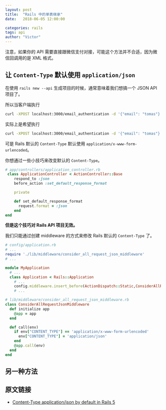 ```yaml
---
layout: post
title:  "Rails 中的单表继承"
date:   2018-06-05 12:00:00

categories: rails
tags: api
author: "Victor"
---
```


注意，如果你的 API 需要直接跟微信支付对接，可能这个方法并不合适，因为微信回调用的是 XML 格式。

## 让 `Content-Type` 默认使用 `application/json`

在使用 `rails new --api` 生成项目的时候，通常意味着我们想搞一个 JSON API 项目了。

所以当客户端执行

```bash
curl -XPOST localhost:3000/email_authentication -d '{"email": "tomas"}'
```

实际上是希望执行

```bash
curl -XPOST localhost:3000/email_authentication -d '{"email": "tomas"}' -H 'Content-Type: application/json'
```

可是 Rails 默认的 `Content-Type` 默认使用  `application/x-www-form-urlencoded`。

你想通过一些小技巧来改变默认的 `Content-Type`。

```ruby
# app/controllers/application_controller.rb
 class ApplicationController < ActionController::Base
    respond_to :json
    before_action :set_default_response_format

    private

    def set_default_response_format
      request.format = :json
    end
end
```

**但是这个技巧对 Rails API 项目无效。**

我们只能通过创建 middleware 的方式来修改 Rails 默认的 `Content-Type` 了。

```ruby
# config/application.rb
# ...
require './lib/middleware/consider_all_request_json_middleware'
# ...

module MyApplication
  # ...
  class Application < Rails::Application
    # ...
    config.middleware.insert_before(ActionDispatch::Static,ConsiderAllRequestJsonMiddleware)
    # ...
```

```ruby
# lib/middleware/consider_all_request_json_middleware.rb
class ConsiderAllRequestJsonMiddleware
  def initialize app
    @app = app
  end

  def call(env)
    if env["CONTENT_TYPE"] == 'application/x-www-form-urlencoded'
      env["CONTENT_TYPE"] = 'application/json'
    end
    @app.call(env)
  end
end
```

## 另一种方法



## 原文链接

* [Content-Type application/json by default in Rails 5
](https://blog.eq8.eu/til/content-type-applicationjson-by-default-in-rails-5.html)
